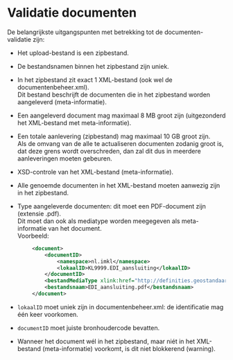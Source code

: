 ﻿# Validatie documenten

De belangrijkste uitgangspunten met betrekking tot de documenten-validatie zijn:

- Het upload-bestand is een zipbestand.

- De bestandsnamen binnen het zipbestand zijn uniek.

- In het zipbestand zit exact 1 XML-bestand (ook wel de documentenbeheer.xml).  \
Dit bestand beschrijft de documenten die in het zipbestand worden aangeleverd (meta-informatie).

- Een aangeleverd document mag maximaal 8 MB groot zijn (uitgezonderd het XML-bestand met meta-informatie).

- Een totale aanlevering (zipbestand) mag maximaal 10 GB groot zijn.  \
Als de omvang van de alle te actualiseren documenten zodanig groot is, dat deze grens wordt overschreden, dan zal dit dus in meerdere aanleveringen moeten gebeuren.

- XSD-controle van het XML-bestand (meta-informatie).

- Alle genoemde documenten in het XML-bestand moeten aanwezig zijn in het zipbestand.

- Type aangeleverde documenten: dit moet een PDF-document zijn (extensie .pdf).  \
Dit moet dan ook als mediatype worden meegegeven als meta-informatie van het document.  \
Voorbeeld:
```xml
        <document>
            <documentID>
                <namespace>nl.imkl</namespace>
                <lokaalID>KL9999.EDI_aansluiting</lokaalID>
            </documentID>
            <bestandMediaType xlink:href="http://definities.geostandaarden.nl/imkl2015/id/waarde/BestandMediaTypeValue/PDF"/>
            <bestandsnaam>EDI_aansluiting.pdf</bestandsnaam>
        </document>
```

- `lokaalID` moet uniek zijn in documentenbeheer.xml: de identificatie mag één keer voorkomen.

- `documentID` moet juiste bronhoudercode bevatten.

- Wanneer het document wél in het zipbestand, maar niét in het XML-bestand (meta-informatie) voorkomt, is dit niet blokkerend (warning).

